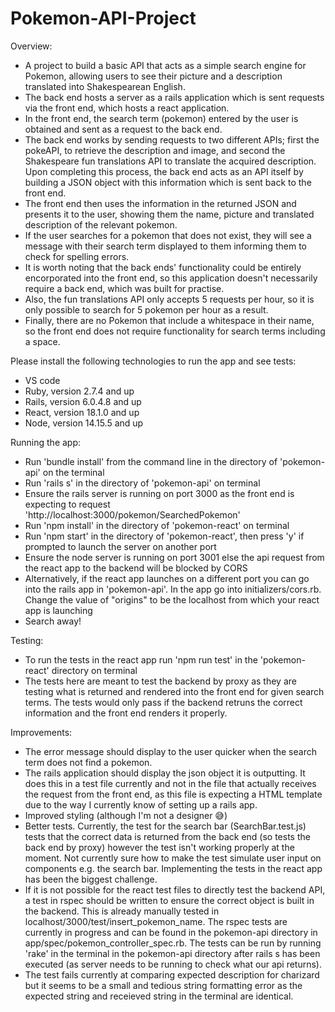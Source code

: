 # Pokemon-API-Project

Overview:
 -  A project to build a basic API that acts as a simple search engine for Pokemon, allowing users to see their picture and a description translated into
    Shakespearean English.
 -  The back end hosts a server as a rails application which is sent requests via the front end, which hosts a react application.
 -  In the front end, the search term (pokemon) entered by the user is obtained and sent as a request to the back end.
 -  The back end works by sending requests to two different APIs; first the pokeAPI, to retrieve the description and image, and second the 
    Shakespeare fun translations API to translate the acquired description. Upon completing this process, the back end acts as an API itself by building
    a JSON object with this information which is sent back to the front end.
 -  The front end then uses the information in the returned JSON and presents it to the user, showing them the name, picture and translated description of
    the relevant pokemon.
 -  If the user searches for a pokemon that does not exist, they will see a message with their search term displayed to them informing them to check for spelling errors.
 -  It is worth noting that the back ends' functionality could be entirely encorporated into the front end, so this application doesn't necessarily require a back end, 
    which was built for practise.
 -  Also, the fun translations API only accepts 5 requests per hour, so it is only possible to search for 5 pokemon per hour as a result.
 -  Finally, there are no Pokemon that include a whitespace in their name, so the front end does not require functionality for search terms including a space. 


Please install the following technologies to run the app and see tests:
  -  VS code
  -  Ruby, version 2.7.4 and up
  -  Rails, version 6.0.4.8 and up
  -  React, version 18.1.0 and up
  -  Node, version 14.15.5 and up


Running the app:
  -  Run 'bundle install' from the command line in the directory of 'pokemon-api' on the terminal
  -  Run 'rails s' in the directory of 'pokemon-api' on terminal
  -  Ensure the rails server is running on port 3000 as the front end is expecting to request 'http://localhost:3000/pokemon/SearchedPokemon'
  -  Run 'npm install' in the directory of 'pokemon-react' on terminal
  -  Run 'npm start' in the directory of 'pokemon-react', then press 'y' if prompted to launch the server on another port
  -  Ensure the node server is running on port 3001 else the api request from the react app to the backend will be blocked by CORS
  -  Alternatively, if the react app launches on a different port you can go into the rails app in 'pokemon-api'. In the app go into initializers/cors.rb.      Change the value of "origins" to be the localhost from which your react app is launching
  -  Search away!


Testing:
 - To run the tests in the react app run 'npm run test' in the 'pokemon-react' directory on terminal
 - The tests here are meant to test the backend by proxy as they are testing what is returned and rendered into the front end for given search terms. The      tests would only pass if the backend retruns the correct information and the front end renders it properly.


Improvements:
  - The error message should display to the user quicker when the search term does not find a pokemon.
  - The rails application should display the json object it is outputting. It does this in a test file currently and not in the file that actually
    receives the request from the front end, as this file is expecting a HTML template due to the way I currently know of setting up a rails app.
  - Improved styling (although I'm not a designer 😅)
  - Better tests. Currently, the test for the search bar (SearchBar.test.js) tests that the correct data is returned from the back end (so tests the back       end by proxy) however the test isn't working properly at the moment. Not currently sure how to make the test simulate user input on components e.g. the     search bar. Implementing the tests in the react app has been the biggest challenge.
  - If it is not possible for the react test files to directly test the backend API, a test in rspec should be written to ensure the correct object is         built in the backend. This is already manually tested in localhost/3000/test/insert_pokemon_name. The rspec tests are currently in progress and can 
    be found in the pokemon-api directory in app/spec/pokemon_controller_spec.rb. The tests can be run by running 'rake' in the terminal in the pokemon-api
    directory after rails s has been executed (as server needs to be running to check what our api returns).
  - The test fails currently at comparing expected description for charizard but it seems to be a small and tedious string formatting error as the expected string and receieved string in the terminal are identical. 
